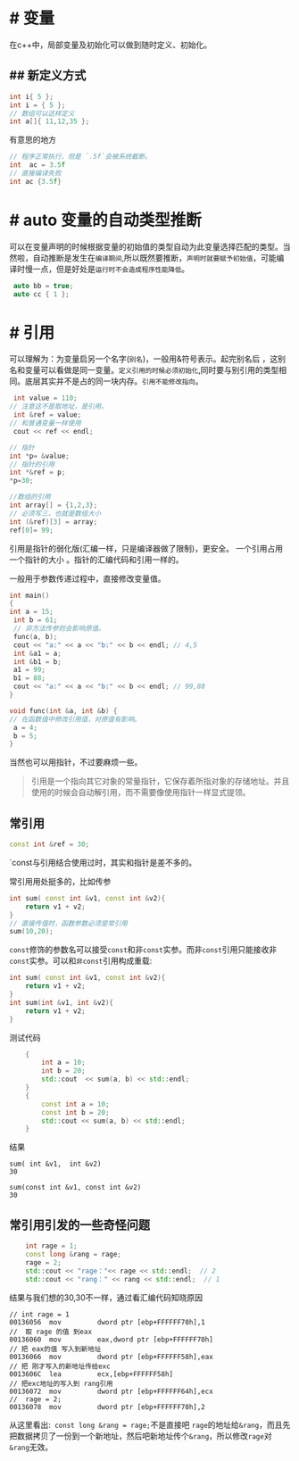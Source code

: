 # # 变量
在c++中，局部变量及初始化可以做到随时定义、初始化。
## ## 新定义方式
```c++
int i{ 5 };
int i = { 5 };
// 数组可以这样定义
int a[]{ 11,12,35 };
```
有意思的地方
```c++
// 程序正常执行，但是 `.5f`会被系统截断。
int  ac = 3.5f
// 直接编译失败
int ac {3.5f}
```

# # auto 变量的自动类型推断
可以在变量声明的时候根据变量的初始值的类型自动为此变量选择匹配的类型。当然啦，自动推断是发生在`编译期间`,所以既然要推断，`声明时就要赋予初始值`，可能编译时慢一点，但是好处是`运行时不会造成程序性能降低`。
```c++
 auto bb = true;
 auto cc { 1 };
```

# # 引用
可以理解为：为变量启另一个名字(`别名`)，一般用&符号表示。起完别名后 ，这别名和变量可以看做是同一变量。`定义引用的时候必须初始化`,同时要与别引用的类型相同。底层其实并不是占的同一块内存。`引用不能修改指向`。
```c++
 int value = 110;
// 注意这不是取地址，是引用。
 int &ref = value;
// 和普通变量一样使用
 cout << ref << endl;

// 指针
int *p= &value;
// 指针的引用
int *&ref = p;
*p=30;

//数组的引用
int array[] = {1,2,3};
// 必须写三，也就是数组大小
int (&ref)[3] = array;
ref[0]= 99;
```
引用是指针的弱化版(汇编一样，只是编译器做了限制)，更安全。  一个引用占用一个指针的大小 。指针的汇编代码和引用一样的。

一般用于参数传递过程中，直接修改变量值。

```c++
int main()
{
int a = 15; 
 int b = 61;
 // 非方法传参则会影响原值。
 func(a, b);
 cout << "a:" << a << "b:" << b << endl; // 4,5
 int &a1 = a;
 int &b1 = b;
 a1 = 99;
 b1 = 88;
 cout << "a:" << a << "b:" << b << endl; // 99,88
}

void func(int &a, int &b) {
// 在函数值中修改引用值，对原值有影响。
 a = 4;
 b = 5;
}
```
当然也可以用指针，不过要麻烦一些。

> 引用是一个指向其它对象的常量指针，它保存着所指对象的存储地址。并且使用的时候会自动解引用，而不需要像使用指针一样显式提领。

##  常引用

```c++
const int &ref = 30;
```

`const与引用结合使用过时，其实和指针是差不多的。

常引用用处挺多的，比如传参

```c++
int sum( const int &v1, const int &v2){
	return v1 + v2;
}
// 直接传值时，函数参数必须是常引用
sum(10,20);
```

`const`修饰的参数名可以接受`const`和非`const`实参。而非`const`引用只能接收非`const`实参。可以和`非const`引用构成重载:

```c++
int sum( const int &v1, const int &v2){
	return v1 + v2;
}
int sum(int &v1, int &v2){
	return v1 + v2;
}
```

测试代码

```c++
	{
		int a = 10;
		int b = 20;
		std::cout  << sum(a, b) << std::endl;
	}
	{
		const int a = 10;
		const int b = 20;
		std::cout << sum(a, b) << std::endl;
	}
```

结果

```
sum( int &v1,  int &v2)
30

sum(const int &v1, const int &v2)
30
```

## 常引用引发的一些奇怪问题

```c++
	int rage = 1;
	const long &rang = rage;
	rage = 2;
	std::cout << "rage："<< rage << std::endl;  // 2
	std::cout << "rang：" << rang << std::endl;  // 1
```

结果与我们想的30,30不一样，通过看汇编代码知晓原因

```assembly
// int rage = 1
00136056  mov         dword ptr [ebp+FFFFFF70h],1  
//  取 rage 的值 到eax
00136060  mov         eax,dword ptr [ebp+FFFFFF70h]  
// 把 eax的值 写入到新地址
00136066  mov         dword ptr [ebp+FFFFFF58h],eax  
// 把 刚才写入的新地址传给exc
0013606C  lea         ecx,[ebp+FFFFFF58h]  
// 把exc地址的写入到 rang引用
00136072  mov         dword ptr [ebp+FFFFFF64h],ecx  
// 	rage = 2;
00136078  mov         dword ptr [ebp+FFFFFF70h],2 
```

从这里看出:`	const long &rang = rage;`不是直接吧 `rage`的地址给`&rang`，而且先把数据拷贝了一份到一个新地址，然后吧新地址传个`&rang`，所以修改`rage`对`&rang`无效。